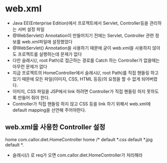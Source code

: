 # web.xml
* Java EE(Enterprise Edition)에서 프로젝트에서 Servlet, Controller등을 관리하는 서버 설정 파일
* @WebServlet() Annotation이 만들어지기 전에는 Servlet, Controller 관련 정보를 web.xml파일에 설정했었다
* @WebServlet() Annotation을 사용하기 때문에 굳이 web.xml을 사용하지 않아도 프로젝트를 실행하는데 문제가 없다
* 다만 슬래시(/, root Path)로 접근하는 경로를 Catch 하는 Controller가 없을때는 아무런 문제가 없다
* 지금 프로젝트의 HomeController에서 슬래시(/, root Path)를 직접 핸들링 하고 있기 때문에 모든 파일(이미지, CSS, HTML 등등)의 요청을 할 수 없게 되어버렸다.
* 이미지, CSS 파일을 JSP에서 link 하려면 Controller가 직접 핸들링 하지 못하도록 만들어 줘야 한다.
* Controller가 직접 핸들링 하지 않고 CSS 등을 link 하기 위해서 web.xml에 default mapping을 선언해 주어야한다.

## web.xml을 사용한 Controller 설정
<servlet>
	<servlet-name>home</servlet-name>
	<servlet-class>com.callor.diet.HomeController</servlet-class>
</servlet>

<servlet-mapping>
	<servlet-name>home</servlet-name>
	<url-pattern>/*</url-pattern>
</servlet-mapping>

<servlet-mapping>
	<servlet-name>default</servlet-name>
	<url-pattern>*.css</url-pattern>
</servlet-mapping>

<servlet-mapping>
	<servlet-name>default</servlet-name>
	<url-pattern>*.jpg</url-pattern>
</servlet-mapping>

<servlet-mapping>
	<servlet-name>default</servlet-name>
	<url-pattern>*.</url-pattern>
</servlet-mapping>

* 슬래시(/) 로 req가 오면 com.callor.diet.HomeController가 처리해라